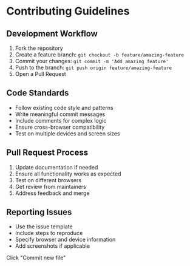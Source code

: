 # Contributing Guidelines

## Development Workflow

1. Fork the repository
2. Create a feature branch: `git checkout -b feature/amazing-feature`
3. Commit your changes: `git commit -m 'Add amazing feature'`
4. Push to the branch: `git push origin feature/amazing-feature`
5. Open a Pull Request

## Code Standards

- Follow existing code style and patterns
- Write meaningful commit messages
- Include comments for complex logic
- Ensure cross-browser compatibility
- Test on multiple devices and screen sizes

## Pull Request Process

1. Update documentation if needed
2. Ensure all functionality works as expected
3. Test on different browsers
4. Get review from maintainers
5. Address feedback and merge

## Reporting Issues

- Use the issue template
- Include steps to reproduce
- Specify browser and device information
- Add screenshots if applicable

Click "Commit new file"
